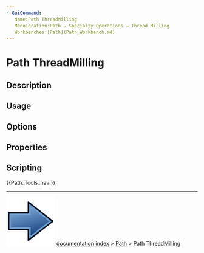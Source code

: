 ```yaml
---
- GuiCommand:
   Name:Path ThreadMilling
   MenuLocation:Path → Specialty Operations → Thread Milling
   Workbenches:[Path](Path_Workbench.md)
---
```


# Path ThreadMilling

## Description

## Usage

## Options

## Properties

## Scripting




 {{Path_Tools_navi}}



---
![](images/Button_right.svg) [documentation index](../README.md) > [Path](Path_Workbench.md) > Path ThreadMilling
